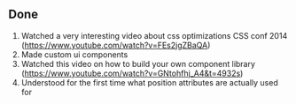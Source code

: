## Done

1. Watched a very interesting video about css optimizations CSS conf 2014 (https://www.youtube.com/watch?v=FEs2jgZBaQA) 
2. Made custom ui components 
3. Watched this video on how to build your own component library (https://www.youtube.com/watch?v=GNtohfhj_A4&t=4932s)
4. Understood for the first time what position attributes are actually used for 